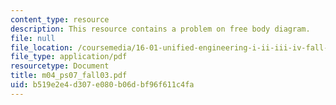 ```yaml
---
content_type: resource
description: This resource contains a problem on free body diagram.
file: null
file_location: /coursemedia/16-01-unified-engineering-i-ii-iii-iv-fall-2005-spring-2006/b519e2e4d307e080b06dbf96f611c4fa_m04_ps07_fall03.pdf
file_type: application/pdf
resourcetype: Document
title: m04_ps07_fall03.pdf
uid: b519e2e4-d307-e080-b06d-bf96f611c4fa
---
```

